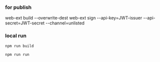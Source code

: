 ### for publish

web-ext build --overwrite-dest
web-ext sign --api-key=JWT-issuer --api-secret=JWT-secret --channel=unlisted

### local run
`npm run build`

`npm run run`
